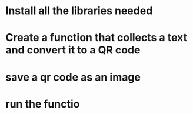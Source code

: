 # Install all the libraries needed
# Create a function that collects a text and convert it to a QR code
# save a qr code as an image
# run the functio